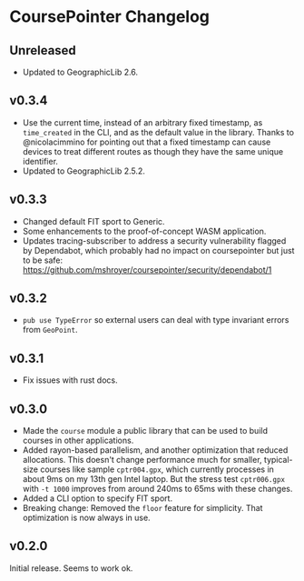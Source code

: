 # CoursePointer Changelog

## Unreleased

- Updated to GeographicLib 2.6.

## v0.3.4

- Use the current time, instead of an arbitrary fixed timestamp, as
  `time_created` in the CLI, and as the default value in the library.  Thanks to
  @nicolacimmino for pointing out that a fixed timestamp can cause devices to
  treat different routes as though they have the same unique identifier.
- Updated to GeographicLib 2.5.2.

## v0.3.3

- Changed default FIT sport to Generic.
- Some enhancements to the proof-of-concept WASM application.
- Updates tracing-subscriber to address a security vulnerability flagged by
  Dependabot, which probably had no impact on coursepointer but just to be
  safe: https://github.com/mshroyer/coursepointer/security/dependabot/1

## v0.3.2

- `pub use TypeError` so external users can deal with type invariant errors
  from `GeoPoint`.

## v0.3.1

- Fix issues with rust docs.

## v0.3.0

- Made the `course` module a public library that can be used to build courses
  in other applications.
- Added rayon-based parallelism, and another optimization that reduced
  allocations.  This doesn't change performance much for smaller, typical-size
  courses like sample `cptr004.gpx`, which currently processes in about 9ms on
  my 13th gen Intel laptop.  But the stress test `cptr006.gpx` with `-t 1000`
  improves from around 240ms to 65ms with these changes.
- Added a CLI option to specify FIT sport.
- Breaking change: Removed the `floor` feature for simplicity.  That
  optimization is now always in use.

## v0.2.0

Initial release.  Seems to work ok.
